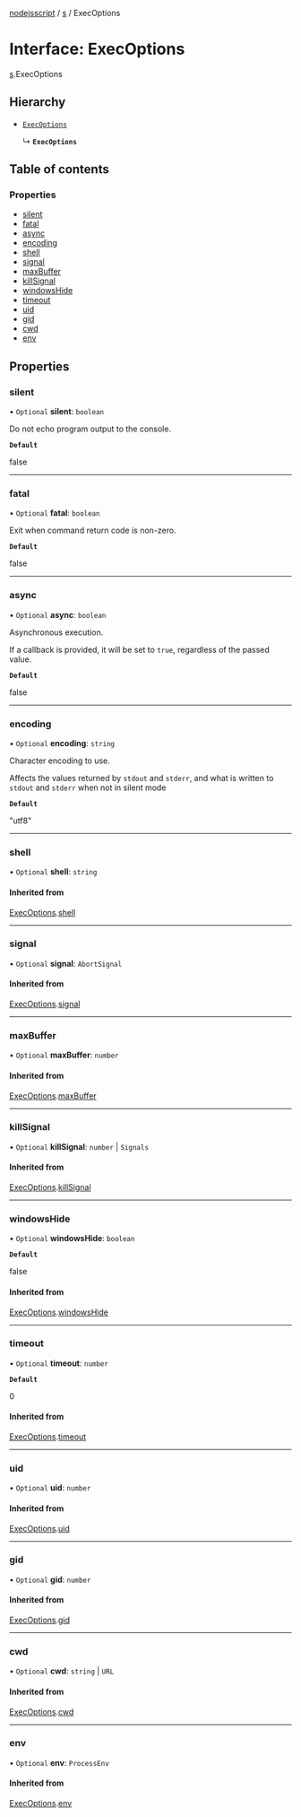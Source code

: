 [nodejsscript](../README.md) / [s](../modules/s.md) / ExecOptions

# Interface: ExecOptions

[s](../modules/s.md).ExecOptions

## Hierarchy

- [`ExecOptions`](s.child.ExecOptions.md)

  ↳ **`ExecOptions`**

## Table of contents

### Properties

- [silent](s.ExecOptions.md#silent)
- [fatal](s.ExecOptions.md#fatal)
- [async](s.ExecOptions.md#async)
- [encoding](s.ExecOptions.md#encoding)
- [shell](s.ExecOptions.md#shell)
- [signal](s.ExecOptions.md#signal)
- [maxBuffer](s.ExecOptions.md#maxbuffer)
- [killSignal](s.ExecOptions.md#killsignal)
- [windowsHide](s.ExecOptions.md#windowshide)
- [timeout](s.ExecOptions.md#timeout)
- [uid](s.ExecOptions.md#uid)
- [gid](s.ExecOptions.md#gid)
- [cwd](s.ExecOptions.md#cwd)
- [env](s.ExecOptions.md#env)

## Properties

### silent

• `Optional` **silent**: `boolean`

Do not echo program output to the console.

**`Default`**

false

___

### fatal

• `Optional` **fatal**: `boolean`

Exit when command return code is non-zero.

**`Default`**

false

___

### async

• `Optional` **async**: `boolean`

Asynchronous execution.

If a callback is provided, it will be set to `true`, regardless of the passed value.

**`Default`**

false

___

### encoding

• `Optional` **encoding**: `string`

Character encoding to use.

Affects the values returned by `stdout` and `stderr`,
and what is written to `stdout` and `stderr` when not in silent mode

**`Default`**

"utf8"

___

### shell

• `Optional` **shell**: `string`

#### Inherited from

[ExecOptions](s.child.ExecOptions.md).[shell](s.child.ExecOptions.md#shell)

___

### signal

• `Optional` **signal**: `AbortSignal`

#### Inherited from

[ExecOptions](s.child.ExecOptions.md).[signal](s.child.ExecOptions.md#signal)

___

### maxBuffer

• `Optional` **maxBuffer**: `number`

#### Inherited from

[ExecOptions](s.child.ExecOptions.md).[maxBuffer](s.child.ExecOptions.md#maxbuffer)

___

### killSignal

• `Optional` **killSignal**: `number` \| `Signals`

#### Inherited from

[ExecOptions](s.child.ExecOptions.md).[killSignal](s.child.ExecOptions.md#killsignal)

___

### windowsHide

• `Optional` **windowsHide**: `boolean`

**`Default`**

false

#### Inherited from

[ExecOptions](s.child.ExecOptions.md).[windowsHide](s.child.ExecOptions.md#windowshide)

___

### timeout

• `Optional` **timeout**: `number`

**`Default`**

0

#### Inherited from

[ExecOptions](s.child.ExecOptions.md).[timeout](s.child.ExecOptions.md#timeout)

___

### uid

• `Optional` **uid**: `number`

#### Inherited from

[ExecOptions](s.child.ExecOptions.md).[uid](s.child.ExecOptions.md#uid)

___

### gid

• `Optional` **gid**: `number`

#### Inherited from

[ExecOptions](s.child.ExecOptions.md).[gid](s.child.ExecOptions.md#gid)

___

### cwd

• `Optional` **cwd**: `string` \| `URL`

#### Inherited from

[ExecOptions](s.child.ExecOptions.md).[cwd](s.child.ExecOptions.md#cwd)

___

### env

• `Optional` **env**: `ProcessEnv`

#### Inherited from

[ExecOptions](s.child.ExecOptions.md).[env](s.child.ExecOptions.md#env)
